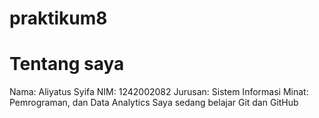 # praktikum8
# Tentang saya
Nama: Aliyatus Syifa
NIM: 1242002082
Jurusan: Sistem Informasi
Minat: Pemrograman, dan Data Analytics
Saya sedang belajar Git dan GitHub